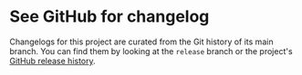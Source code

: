 # See GitHub for changelog

Changelogs for this project are curated from the Git history of its main branch.
You can find them by looking at the `release` branch or the project's [GitHub
release history][releases].

[releases]: https://github.com/pkgw/rubbl-rxpackage/releases
